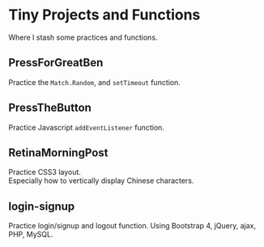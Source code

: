 # Tiny Projects and Functions
Where I stash some practices and functions.
## PressForGreatBen
Practice the <code>Match.Random</code>, and <code>setTimeout</code> function.
## PressTheButton
Practice Javascript <code>addEventListener</code> function.
## RetinaMorningPost
Practice CSS3 layout.  
Especially how to vertically display Chinese characters.
## login-signup
Practice login/signup and logout function.
Using Bootstrap 4, jQuery, ajax, PHP, MySQL.
